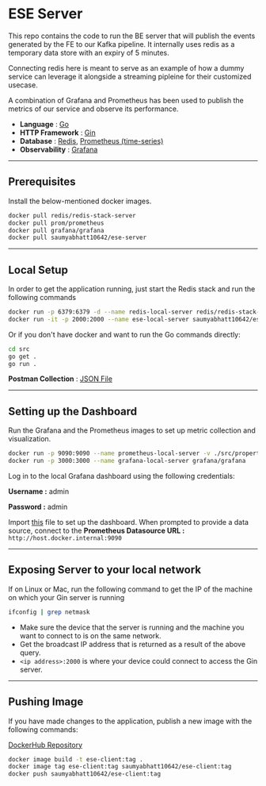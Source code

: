 # ESE Server

This repo contains the code to run the BE server that will publish the events generated by the FE to our Kafka pipeline. It internally uses redis as a temporary data store with an expiry of 5 minutes.

Connecting redis here is meant to serve as an example of how a dummy service can leverage it alongside a streaming pipleine for their customized usecase.

A combination of Grafana and Prometheus has been used to publish the metrics of our service and observe its performance.

- __Language__ : [Go](https://go.dev/doc/)
- __HTTP Framework__ : [Gin](https://gin-gonic.com/docs/)
- __Database__ : [Redis](https://redis.io/docs/connect/clients/go/), [Prometheus (time-series)](https://prometheus.io/docs/prometheus/latest/getting_started/)
- __Observability__ : [Grafana](https://grafana.com/docs/grafana/latest/)

---

## Prerequisites

Install the below-mentioned docker images.

```bash
docker pull redis/redis-stack-server
docker pull prom/prometheus
docker pull grafana/grafana
docker pull saumyabhatt10642/ese-server
```

---

## Local Setup

In order to get the application running, just start the Redis stack and run the following commands

```bash
docker run -p 6379:6379 -d --name redis-local-server redis/redis-stack-server
docker run -it -p 2000:2000 --name ese-local-server saumyabhatt10642/ese-server
```

Or if you don't have docker and want to run the Go commands directly:

```bash
cd src
go get .
go run .
```

__Postman Collection__ : [JSON File](./files/Postman%20Collection.json)

---

## Setting up the Dashboard

Run the Grafana and the Prometheus images to set up metric collection and visualization.

```bash
docker run -p 9090:9090 --name prometheus-local-server -v ./src/properties/prometheus.yml:/etc/prometheus/prometheus.yml prom/prometheus
docker run -p 3000:3000 --name grafana-local-server grafana/grafana
```

Log in to the local Grafana dashboard using the following credentials:

__Username :__ admin

__Password :__ admin

Import [this](./files/ESE%20Server%20Grafana%20Dashboard.json) file to set up the dashboard. When prompted to provide a data source, connect to the
__Prometheus Datasource URL :__ `http://host.docker.internal:9090`

---

## Exposing Server to your local network

If on Linux or Mac, run the following command to get the IP of the machine on which your Gin server is running

```bash
ifconfig | grep netmask
```

- Make sure the device that the server is running and the machine you want to connect to is on the same network.
- Get the broadcast IP address that is returned as a result of the above query.
- `<ip address>:2000` is where your device could connect to access the Gin server.

---

## Pushing Image

If you have made changes to the application, publish a new image with the following commands:

[DockerHub Repository](https://hub.docker.com/repository/docker/saumyabhatt10642/ese-server/general)

```bash
docker image build -t ese-client:tag .
docker image tag ese-client:tag saumyabhatt10642/ese-client:tag
docker push saumyabhatt10642/ese-client:tag
```
